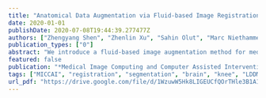 ```yaml
---
title: "Anatomical Data Augmentation via Fluid-based Image Registration"
date: 2020-01-01
publishDate: 2020-07-08T19:44:39.277477Z
authors: ["Zhengyang Shen", "Zhenlin Xu", "Sahin Olut", "Marc Niethammer"]
publication_types: ["0"]
abstract: "We introduce a fluid-based image augmentation method for medical image analysis. In contrast to existing methods, our framework generates anatomically meaningful images via interpolation from the geodesic subspace underlying given samples. Our approach consists of three steps: 1) given a source image and a set of target images, we construct a geodesic subspace using the Large Deformation Diffeomorphic Metric Mapping (LDDMM) model; 2) we sample transformations from the resulting geodesic subspace; 3) we obtain deformed images and segmentations via interpolation. Experiments on brain (LPBA) and knee (OAI) data illustrate the performance of our approach on two tasks: 1) data augmentation during training and testing for image segmentation; 2) one-shot learning for single atlas image segmentation. We demonstrate that our approach generates anatomically meaningful data and improves performance on these tasks over competing approaches."
featured: false
publication: "*Medical Image Computing and Computer Assisted Intervention - MICCAI*"
tags: ["MICCAI", "registration", "segmentation", "brain", "knee", "LDDMM"]
url_pdf: "https://drive.google.com/file/d/1WzuwW5Hk8LIGEUCfQOrTHle3B1A1LroY"
---
```


